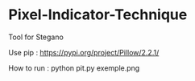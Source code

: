 # Pixel-Indicator-Technique
Tool for Stegano

Use pip : https://pypi.org/project/Pillow/2.2.1/

How to run : python pit.py exemple.png
